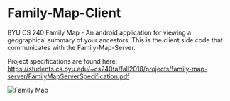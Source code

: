 # Family-Map-Client
BYU CS 240 Family Map - An android application for viewing a geographical summary of your ancestors. This is the client side code that communicates with the Family-Map-Server.

Project specifications are found here: https://students.cs.byu.edu/~cs240ta/fall2018/projects/family-map-server/FamilyMapServerSpecification.pdf

![Family Map](https://github.com/Family-Map-Client/Picture1.png)
